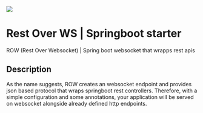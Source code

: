 [![](https://jitpack.io/v/psychogen-labs/spring-rest-over-ws.svg)](https://jitpack.io/#psychogen-labs/spring-rest-over-ws)

# Rest Over WS | Springboot starter
ROW (Rest Over Websocket) | Spring boot websocket that wrapps rest apis

## Description
As the name suggests, ROW creates an websocket endpoint and provides json based protocol that wraps springboot rest controllers. Therefore, with a simple configuration and some annotations, your application will be served on websocket alongside already defined http endpoints.
